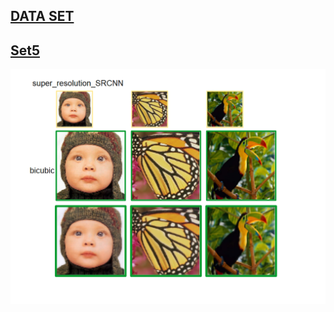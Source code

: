 ## [DATA SET](http://www2.eecs.berkeley.edu/Research/Projects/CS/vision/bsds/BSDS300-images.tgz)

## [Set5](https://uofi.box.com/shared/static/kfahv87nfe8ax910l85dksyl2q212voc.zip)

![](./super_resolution_SRCNN.png)